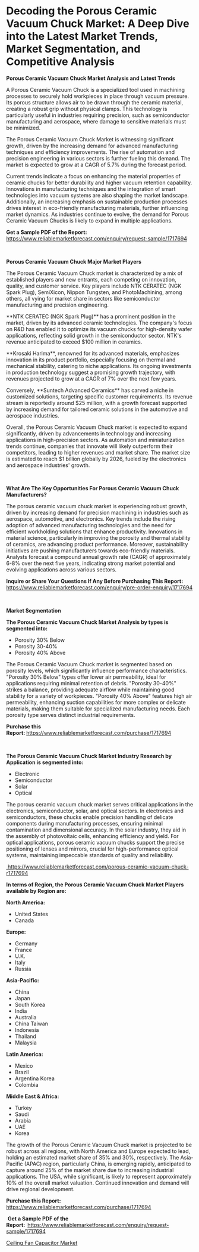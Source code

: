 <p><h1>Decoding the Porous Ceramic Vacuum Chuck Market: A Deep Dive into the Latest Market Trends, Market Segmentation, and Competitive Analysis</h1></p><p><strong>Porous Ceramic Vacuum Chuck Market Analysis and Latest Trends</strong></p>
<p><p>A Porous Ceramic Vacuum Chuck is a specialized tool used in machining processes to securely hold workpieces in place through vacuum pressure. Its porous structure allows air to be drawn through the ceramic material, creating a robust grip without physical clamps. This technology is particularly useful in industries requiring precision, such as semiconductor manufacturing and aerospace, where damage to sensitive materials must be minimized.</p><p>The Porous Ceramic Vacuum Chuck Market is witnessing significant growth, driven by the increasing demand for advanced manufacturing techniques and efficiency improvements. The rise of automation and precision engineering in various sectors is further fueling this demand. The market is expected to grow at a CAGR of 5.7% during the forecast period. </p><p>Current trends indicate a focus on enhancing the material properties of ceramic chucks for better durability and higher vacuum retention capability. Innovations in manufacturing techniques and the integration of smart technologies into vacuum systems are also shaping the market landscape. Additionally, an increasing emphasis on sustainable production processes drives interest in eco-friendly manufacturing materials, further influencing market dynamics. As industries continue to evolve, the demand for Porous Ceramic Vacuum Chucks is likely to expand in multiple applications.</p></p>
<p><strong>Get a Sample PDF of the Report:&nbsp;</strong> <a href="https://www.reliablemarketforecast.com/enquiry/request-sample/1717694?utm_campaign=950&utm_medium=2&utm_source=Github&utm_content=ia&utm_term=10022025&utm_id=porous-ceramic-vacuum-chuck">https://www.reliablemarketforecast.com/enquiry/request-sample/1717694</a></p>
<p>&nbsp;</p>
<p><strong>Porous Ceramic Vacuum Chuck Major Market Players</strong></p>
<p><p>The Porous Ceramic Vacuum Chuck market is characterized by a mix of established players and new entrants, each competing on innovation, quality, and customer service. Key players include NTK CERATEC (NGK Spark Plug), SemiXicon, Nippon Tungsten, and PhotoMachining, among others, all vying for market share in sectors like semiconductor manufacturing and precision engineering.</p><p>**NTK CERATEC (NGK Spark Plug)** has a prominent position in the market, driven by its advanced ceramic technologies. The company's focus on R&D has enabled it to optimize its vacuum chucks for high-density wafer applications, reflecting solid growth in the semiconductor sector. NTK's revenue anticipated to exceed $100 million in ceramics.</p><p>**Krosaki Harima**, renowned for its advanced materials, emphasizes innovation in its product portfolio, especially focusing on thermal and mechanical stability, catering to niche applications. Its ongoing investments in production technology suggest a promising growth trajectory, with revenues projected to grow at a CAGR of 7% over the next few years.</p><p>Conversely, **Suntech Advanced Ceramics** has carved a niche in customized solutions, targeting specific customer requirements. Its revenue stream is reportedly around $25 million, with a growth forecast supported by increasing demand for tailored ceramic solutions in the automotive and aerospace industries.</p><p>Overall, the Porous Ceramic Vacuum Chuck market is expected to expand significantly, driven by advancements in technology and increasing applications in high-precision sectors. As automation and miniaturization trends continue, companies that innovate will likely outperform their competitors, leading to higher revenues and market share. The market size is estimated to reach $1 billion globally by 2026, fueled by the electronics and aerospace industries' growth.</p></p>
<p>&nbsp;</p>
<p><strong>What Are The Key Opportunities For Porous Ceramic Vacuum Chuck Manufacturers?</strong></p>
<p><p>The porous ceramic vacuum chuck market is experiencing robust growth, driven by increasing demand for precision machining in industries such as aerospace, automotive, and electronics. Key trends include the rising adoption of advanced manufacturing technologies and the need for efficient workholding solutions that enhance productivity. Innovations in material science, particularly in improving the porosity and thermal stability of ceramics, are advancing product performance. Moreover, sustainability initiatives are pushing manufacturers towards eco-friendly materials. Analysts forecast a compound annual growth rate (CAGR) of approximately 6-8% over the next five years, indicating strong market potential and evolving applications across various sectors.</p></p>
<p><strong>Inquire or Share Your Questions If Any Before Purchasing This Report:</strong> <a href="https://www.reliablemarketforecast.com/enquiry/pre-order-enquiry/1717694?utm_campaign=950&utm_medium=2&utm_source=Github&utm_content=ia&utm_term=10022025&utm_id=porous-ceramic-vacuum-chuck">https://www.reliablemarketforecast.com/enquiry/pre-order-enquiry/1717694</a></p>
<p>&nbsp;</p>
<p><strong>Market Segmentation</strong></p>
<p><strong>The Porous Ceramic Vacuum Chuck Market Analysis by types is segmented into:</strong></p>
<p><ul><li>Porosity 30% Below</li><li>Porosity 30-40%</li><li>Porosity 40% Above</li></ul></p>
<p><p>The Porous Ceramic Vacuum Chuck market is segmented based on porosity levels, which significantly influence performance characteristics. "Porosity 30% Below" types offer lower air permeability, ideal for applications requiring minimal retention of debris. "Porosity 30-40%" strikes a balance, providing adequate airflow while maintaining good stability for a variety of workpieces. "Porosity 40% Above" features high air permeability, enhancing suction capabilities for more complex or delicate materials, making them suitable for specialized manufacturing needs. Each porosity type serves distinct industrial requirements.</p></p>
<p><strong>Purchase this Report:&nbsp;</strong><a href="https://www.reliablemarketforecast.com/purchase/1717694?utm_campaign=950&utm_medium=2&utm_source=Github&utm_content=ia&utm_term=10022025&utm_id=porous-ceramic-vacuum-chuck">https://www.reliablemarketforecast.com/purchase/1717694</a></p>
<p>&nbsp;</p>
<p><strong>The Porous Ceramic Vacuum Chuck Market Industry Research by Application is segmented into:</strong></p>
<p><ul><li>Electronic</li><li>Semiconductor</li><li>Solar</li><li>Optical</li></ul></p>
<p><p>The porous ceramic vacuum chuck market serves critical applications in the electronics, semiconductor, solar, and optical sectors. In electronics and semiconductors, these chucks enable precision handling of delicate components during manufacturing processes, ensuring minimal contamination and dimensional accuracy. In the solar industry, they aid in the assembly of photovoltaic cells, enhancing efficiency and yield. For optical applications, porous ceramic vacuum chucks support the precise positioning of lenses and mirrors, crucial for high-performance optical systems, maintaining impeccable standards of quality and reliability.</p></p>
<p><a href="https://www.reliablemarketforecast.com/porous-ceramic-vacuum-chuck-r1717694?utm_campaign=950&utm_medium=2&utm_source=Github&utm_content=ia&utm_term=10022025&utm_id=porous-ceramic-vacuum-chuck">&nbsp;https://www.reliablemarketforecast.com/porous-ceramic-vacuum-chuck-r1717694</a></p>
<p><strong>In terms of Region, the Porous Ceramic Vacuum Chuck Market Players available by Region are:</strong></p>
<p>
    <p> <strong> North America: </strong>
        <ul>
            <li>United States</li>
            <li>Canada</li>
        </ul>
        </p> 
    <p> <strong> Europe: </strong>
        <ul>
            <li>Germany</li>
            <li>France</li>
            <li>U.K.</li>
            <li>Italy</li>
            <li>Russia</li>
        </ul>
        </p> 
    <p> <strong> Asia-Pacific: </strong>
        <ul>
            <li>China</li>
            <li>Japan</li>
            <li>South Korea</li>
            <li>India</li>
            <li>Australia</li>
            <li>China Taiwan</li>
            <li>Indonesia</li>
            <li>Thailand</li>
            <li>Malaysia</li>
        </ul>
        </p> 
    <p> <strong> Latin America: </strong>
        <ul>
            <li>Mexico</li>
            <li>Brazil</li>
            <li>Argentina Korea</li>
            <li>Colombia</li>
        </ul>
        </p> 
    <p> <strong> Middle East & Africa: </strong>
        <ul>
            <li>Turkey</li>
            <li>Saudi</li>
            <li>Arabia</li>
            <li>UAE</li>
            <li>Korea</li>
        </ul>
    </p>
    </p>
<p><p>The growth of the Porous Ceramic Vacuum Chuck market is projected to be robust across all regions, with North America and Europe expected to lead, holding an estimated market share of 35% and 30%, respectively. The Asia-Pacific (APAC) region, particularly China, is emerging rapidly, anticipated to capture around 25% of the market share due to increasing industrial applications. The USA, while significant, is likely to represent approximately 10% of the overall market valuation. Continued innovation and demand will drive regional development.</p></p>
<p><strong>Purchase this Report: </strong><a href="https://www.reliablemarketforecast.com/purchase/1717694?utm_campaign=950&utm_medium=2&utm_source=Github&utm_content=ia&utm_term=10022025&utm_id=porous-ceramic-vacuum-chuck">https://www.reliablemarketforecast.com/purchase/1717694</a></p>
<p>&nbsp;<strong>Get a Sample PDF of the Report:&nbsp;&nbsp;</strong><a href="https://www.reliablemarketforecast.com/enquiry/request-sample/1717694?utm_campaign=950&utm_medium=2&utm_source=Github&utm_content=ia&utm_term=10022025&utm_id=porous-ceramic-vacuum-chuck">https://www.reliablemarketforecast.com/enquiry/request-sample/1717694</a></p>
<p><strong></strong></p>
<p><p><a href="https://github.com/castoriffic/Market-Research-Report-List-5/blob/main/ceiling-fan-capacitor-market.md?utm_campaign=950&utm_medium=2&utm_source=Github&utm_content=ia&utm_term=10022025&utm_id=porous-ceramic-vacuum-chuck">Ceiling Fan Capacitor Market</a></p></p>